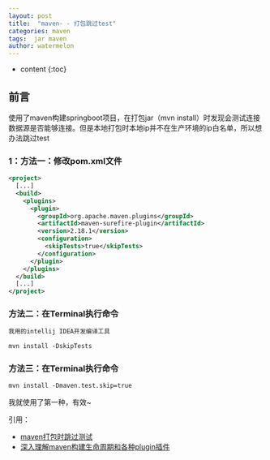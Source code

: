 ```yaml
---
layout: post
title:  "maven- - 打包跳过test"
categories: maven
tags:  jar maven
author: watermelon
---
```

* content
{:toc}

## 前言
使用了maven构建springboot项目，在打包jar（mvn install）时发现会测试连接数据源是否能够连接。但是本地打包时本地ip并不在生产环境的ip白名单，所以想办法跳过test





### 1：方法一：修改pom.xml文件
```xml
<project>  
  [...]  
  <build>  
    <plugins>  
      <plugin>  
        <groupId>org.apache.maven.plugins</groupId>  
        <artifactId>maven-surefire-plugin</artifactId>  
        <version>2.18.1</version>  
        <configuration>  
          <skipTests>true</skipTests>  
        </configuration>  
      </plugin>  
    </plugins>  
  </build>  
  [...]  
</project>
```

### 方法二：在Terminal执行命令
```xml
我用的intellij IDEA开发编译工具  
   
mvn install -DskipTests
```

### 方法三：在Terminal执行命令
```xml
mvn install -Dmaven.test.skip=true
```

我就使用了第一种，有效~

引用：  
* [maven打包时跳过测试](https://blog.csdn.net/so_geili/article/details/79986789)  
* [深入理解maven构建生命周期和各种plugin插件](https://blog.csdn.net/zhaojianting/article/details/80321488)  
